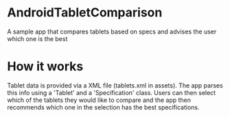 # AndroidTabletComparison
A sample app that compares tablets based on specs and advises the user which one is the best

# How it works
Tablet data is provided via a XML file (tablets.xml in assets). The app parses this info using a 'Tablet' and a 'Specification' class. Users can then select which of the tablets they would like to compare and the app then recommends which one in the selection has the best specifications.
